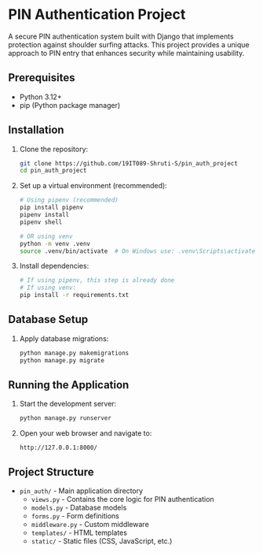 # PIN Authentication Project

A secure PIN authentication system built with Django that implements protection against shoulder surfing attacks. This project provides a unique approach to PIN entry that enhances security while maintaining usability.

## Prerequisites

- Python 3.12+
- pip (Python package manager)

## Installation

1. Clone the repository:
   ```bash
   git clone https://github.com/19IT089-Shruti-S/pin_auth_project
   cd pin_auth_project
   ```

2. Set up a virtual environment (recommended):
   ```bash
   # Using pipenv (recommended)
   pip install pipenv
   pipenv install
   pipenv shell

   # OR using venv
   python -m venv .venv
   source .venv/bin/activate  # On Windows use: .venv\Scripts\activate
   ```

3. Install dependencies:
   ```bash
   # If using pipenv, this step is already done
   # If using venv:
   pip install -r requirements.txt
   ```

## Database Setup

1. Apply database migrations:
   ```bash
   python manage.py makemigrations
   python manage.py migrate
   ```

## Running the Application

1. Start the development server:
   ```bash
   python manage.py runserver
   ```

2. Open your web browser and navigate to:
   ```
   http://127.0.0.1:8000/
   ```

## Project Structure

- `pin_auth/` - Main application directory
  - `views.py` - Contains the core logic for PIN authentication
  - `models.py` - Database models
  - `forms.py` - Form definitions
  - `middleware.py` - Custom middleware
  - `templates/` - HTML templates
  - `static/` - Static files (CSS, JavaScript, etc.)

